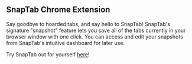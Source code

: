## SnapTab Chrome Extension
Say goodbye to hoarded tabs, and say hello to SnapTab! SnapTab's signature "snapshot" feature lets you save all of the tabs currently in your browser window with one click. You can access and edit your snapshots from SnapTab's intuitive dashboard for later use.

Try SnapTab out for yourself [here](https://chrome.google.com/webstore/detail/iihldjnghemdinkkpmkoafbhlfbplplc)!
